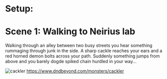 # Setup:



# Scene 1: Walking to Neirius lab

Walking through an alley between two busy streets you hear something
rummaging through junk in the side. A sharp cackle reaches your ears
and a red horned demon bolts across your path. Suddenly something
jumps from above and you barely dogde spiked chain hurdled in your
way...

![cackler](https://i.pinimg.com/originals/2f/93/3b/2f933b6d5ba8e614c797da3e44597d2f.jpg "Rakdos Cackler")
https://www.dndbeyond.com/monsters/cackler

